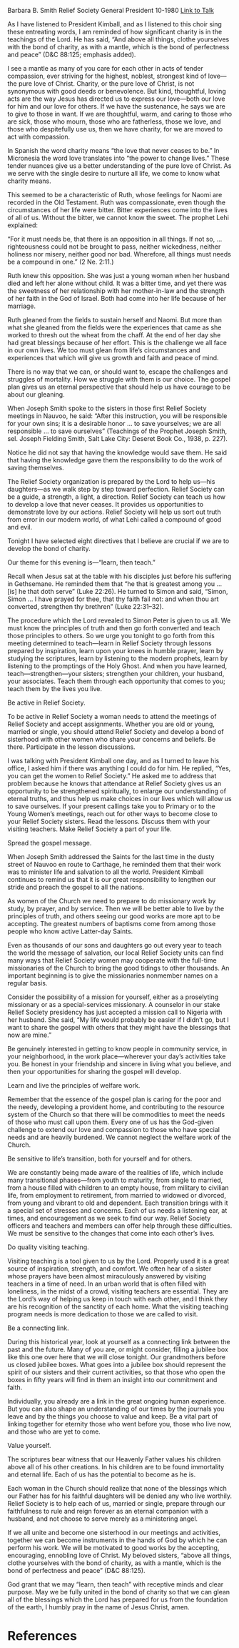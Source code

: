 Barbara B. Smith
Relief Society General President
10-1980
[Link to Talk](https://www.churchofjesuschrist.org/study/general-conference/1980/10/the-bond-of-charity?lang=eng)

As I have listened to President Kimball, and as I listened to this choir sing these entreating words, I am reminded of how significant charity is in the teachings of the Lord. He has said, “And above all things, clothe yourselves with the bond of charity, as with a mantle, which is the bond of perfectness and peace” (D&C 88:125; emphasis added).

I see a mantle as many of you care for each other in acts of tender compassion, ever striving for the highest, noblest, strongest kind of love—the pure love of Christ. Charity, or the pure love of Christ, is not synonymous with good deeds or benevolence. But kind, thoughtful, loving acts are the way Jesus has directed us to express our love—both our love for him and our love for others. If we have the sustenance, he says we are to give to those in want. If we are thoughtful, warm, and caring to those who are sick, those who mourn, those who are fatherless, those we love, and those who despitefully use us, then we have charity, for we are moved to act with compassion.

In Spanish the word charity means “the love that never ceases to be.” In Micronesia the word love translates into “the power to change lives.” These tender nuances give us a better understanding of the pure love of Christ. As we serve with the single desire to nurture all life, we come to know what charity means.

This seemed to be a characteristic of Ruth, whose feelings for Naomi are recorded in the Old Testament. Ruth was compassionate, even though the circumstances of her life were bitter. Bitter experiences come into the lives of all of us. Without the bitter, we cannot know the sweet. The prophet Lehi explained:

“For it must needs be, that there is an opposition in all things. If not so, … righteousness could not be brought to pass, neither wickedness, neither holiness nor misery, neither good nor bad. Wherefore, all things must needs be a compound in one.” (2 Ne. 2:11.)

Ruth knew this opposition. She was just a young woman when her husband died and left her alone without child. It was a bitter time, and yet there was the sweetness of her relationship with her mother-in-law and the strength of her faith in the God of Israel. Both had come into her life because of her marriage.

Ruth gleaned from the fields to sustain herself and Naomi. But more than what she gleaned from the fields were the experiences that came as she worked to thresh out the wheat from the chaff. At the end of her day she had great blessings because of her effort. This is the challenge we all face in our own lives. We too must glean from life’s circumstances and experiences that which will give us growth and faith and peace of mind.

There is no way that we can, or should want to, escape the challenges and struggles of mortality. How we struggle with them is our choice. The gospel plan gives us an eternal perspective that should help us have courage to be about our gleaning.

When Joseph Smith spoke to the sisters in those first Relief Society meetings in Nauvoo, he said: “After this instruction, you will be responsible for your own sins; it is a desirable honor … to save yourselves; we are all responsible … to save ourselves” (Teachings of the Prophet Joseph Smith, sel. Joseph Fielding Smith, Salt Lake City: Deseret Book Co., 1938, p. 227).

Notice he did not say that having the knowledge would save them. He said that having the knowledge gave them the responsibility to do the work of saving themselves.

The Relief Society organization is prepared by the Lord to help us—his daughters—as we walk step by step toward perfection. Relief Society can be a guide, a strength, a light, a direction. Relief Society can teach us how to develop a love that never ceases. It provides us opportunities to demonstrate love by our actions. Relief Society will help us sort out truth from error in our modern world, of what Lehi called a compound of good and evil.

Tonight I have selected eight directives that I believe are crucial if we are to develop the bond of charity.





Our theme for this evening is—“learn, then teach.”

Recall when Jesus sat at the table with his disciples just before his suffering in Gethsemane. He reminded them that “he that is greatest among you … [is] he that doth serve” (Luke 22:26). He turned to Simon and said, “Simon, Simon … I have prayed for thee, that thy faith fail not: and when thou art converted, strengthen thy brethren” (Luke 22:31–32).

The procedure which the Lord revealed to Simon Peter is given to us all. We must know the principles of truth and then go forth converted and teach those principles to others. So we urge you tonight to go forth from this meeting determined to teach—learn in Relief Society through lessons prepared by inspiration, learn upon your knees in humble prayer, learn by studying the scriptures, learn by listening to the modern prophets, learn by listening to the promptings of the Holy Ghost. And when you have learned, teach—strengthen—your sisters; strengthen your children, your husband, your associates. Teach them through each opportunity that comes to you; teach them by the lives you live.





Be active in Relief Society.

To be active in Relief Society a woman needs to attend the meetings of Relief Society and accept assignments. Whether you are old or young, married or single, you should attend Relief Society and develop a bond of sisterhood with other women who share your concerns and beliefs. Be there. Participate in the lesson discussions.

I was talking with President Kimball one day, and as I turned to leave his office, I asked him if there was anything I could do for him. He replied, “Yes, you can get the women to Relief Society.” He asked me to address that problem because he knows that attendance at Relief Society gives us an opportunity to be strengthened spiritually, to enlarge our understanding of eternal truths, and thus help us make choices in our lives which will allow us to save ourselves. If your present callings take you to Primary or to the Young Women’s meetings, reach out for other ways to become close to your Relief Society sisters. Read the lessons. Discuss them with your visiting teachers. Make Relief Society a part of your life.





Spread the gospel message.

When Joseph Smith addressed the Saints for the last time in the dusty street of Nauvoo en route to Carthage, he reminded them that their work was to minister life and salvation to all the world. President Kimball continues to remind us that it is our great responsibility to lengthen our stride and preach the gospel to all the nations.

As women of the Church we need to prepare to do missionary work by study, by prayer, and by service. Then we will be better able to live by the principles of truth, and others seeing our good works are more apt to be accepting. The greatest numbers of baptisms come from among those people who know active Latter-day Saints.

Even as thousands of our sons and daughters go out every year to teach the world the message of salvation, our local Relief Society units can find many ways that Relief Society women may cooperate with the full-time missionaries of the Church to bring the good tidings to other thousands. An important beginning is to give the missionaries nonmember names on a regular basis.

Consider the possibility of a mission for yourself, either as a proselyting missionary or as a special-services missionary. A counselor in our stake Relief Society presidency has just accepted a mission call to Nigeria with her husband. She said, “My life would probably be easier if I didn’t go, but I want to share the gospel with others that they might have the blessings that now are mine.”

Be genuinely interested in getting to know people in community service, in your neighborhood, in the work place—wherever your day’s activities take you. Be honest in your friendship and sincere in living what you believe, and then your opportunities for sharing the gospel will develop.





Learn and live the principles of welfare work.

Remember that the essence of the gospel plan is caring for the poor and the needy, developing a provident home, and contributing to the resource system of the Church so that there will be commodities to meet the needs of those who must call upon them. Every one of us has the God-given challenge to extend our love and compassion to those who have special needs and are heavily burdened. We cannot neglect the welfare work of the Church.





Be sensitive to life’s transition, both for yourself and for others.

We are constantly being made aware of the realities of life, which include many transitional phases—from youth to maturity, from single to married, from a house filled with children to an empty house, from military to civilian life, from employment to retirement, from married to widowed or divorced, from young and vibrant to old and dependent. Each transition brings with it a special set of stresses and concerns. Each of us needs a listening ear, at times, and encouragement as we seek to find our way. Relief Society officers and teachers and members can offer help through these difficulties. We must be sensitive to the changes that come into each other’s lives.





Do quality visiting teaching.

Visiting teaching is a tool given to us by the Lord. Properly used it is a great source of inspiration, strength, and comfort. We often hear of a sister whose prayers have been almost miraculously answered by visiting teachers in a time of need. In an urban world that is often filled with loneliness, in the midst of a crowd, visiting teachers are essential. They are the Lord’s way of helping us keep in touch with each other, and I think they are his recognition of the sanctity of each home. What the visiting teaching program needs is more dedication to those we are called to visit.





Be a connecting link.

During this historical year, look at yourself as a connecting link between the past and the future. Many of you are, or might consider, filling a jubilee box like this one over here that we will close tonight. Our grandmothers before us closed jubilee boxes. What goes into a jubilee box should represent the spirit of our sisters and their current activities, so that those who open the boxes in fifty years will find in them an insight into our commitment and faith.

Individually, you already are a link in the great ongoing human experience. But you can also shape an understanding of our times by the journals you leave and by the things you choose to value and keep. Be a vital part of linking together for eternity those who went before you, those who live now, and those who are yet to come.





Value yourself.

The scriptures bear witness that our Heavenly Father values his children above all of his other creations. In his children are to be found immortality and eternal life. Each of us has the potential to become as he is.

Each woman in the Church should realize that none of the blessings which our Father has for his faithful daughters will be denied any who live worthily. Relief Society is to help each of us, married or single, prepare through our faithfulness to rule and reign forever as an eternal companion with a husband, and not choose to serve merely as a ministering angel.





If we all unite and become one sisterhood in our meetings and activities, together we can become instruments in the hands of God by which he can perform his work. We will be motivated to good works by the accepting, encouraging, ennobling love of Christ. My beloved sisters, “above all things, clothe yourselves with the bond of charity, as with a mantle, which is the bond of perfectness and peace” (D&C 88:125).

God grant that we may “learn, then teach” with receptive minds and clear purpose. May we be fully united in the bond of charity so that we can glean all of the blessings which the Lord has prepared for us from the foundation of the earth, I humbly pray in the name of Jesus Christ, amen.

# References
